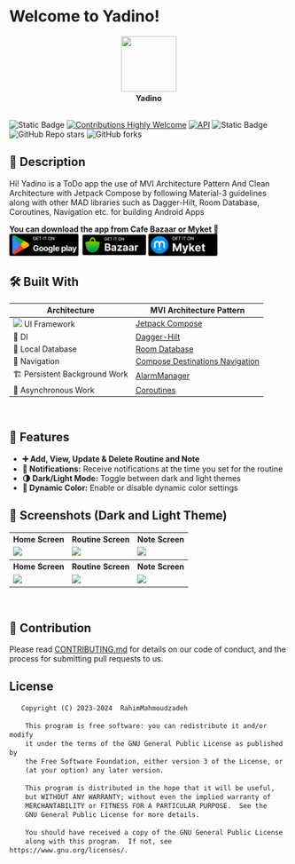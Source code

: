 # Welcome to Yadino!
<div align="center">
  <image height= "100" width ="100" src="asset/logo.png"/></image>
  <br>
  <strong>Yadino</strong>
</div>
<br>

![Static Badge](https://img.shields.io/badge/License-GPL--3.0-brightgreen)
[![Contributions Highly Welcome](https://img.shields.io/badge/contributions-welcome-brightgreen.svg?style=flat)](https://github.com/RahimMahmoudzadeh/Yadino/issues)
<a href="https://android-arsenal.com/api?level=26"><img alt="API" src="https://img.shields.io/badge/API-26%2B-brightgreen.svg?style=flat"/></a>
<img alt="Static Badge" src="https://img.shields.io/badge/GitHub-RahimMahmoudzadeh-%60Z%60?logo=github&color=blue&link=https%3A%2F%2Fgithub.com%2FRahimMahmoudzadeh">
![GitHub Repo stars](https://img.shields.io/github/stars/RahimMahmoudzadeh/Yadino)
![GitHub forks](https://img.shields.io/github/forks/RahimMahmoudzadeh/Yadino)

## 📜 Description
Hi! Yadino is a ToDo app the use of MVI Architecture Pattern And Clean Architecture with Jetpack Compose by following Material-3 guidelines along with other MAD libraries such as Dagger-Hilt, Room Database, Coroutines, Navigation etc. for building Android Apps

**You can download the app from Cafe Bazaar or Myket 🚀** <br>
<a href='https://play.google.com/store/apps/details?id=com.rahim.yadino&hl=en'><img height=40 alt='Get it on Google Play' src='asset/googleplay.png'/></a>
<a href='https://cafebazaar.ir/app/com.rahim.yadino'><img height=40 alt='Get it on Bazaar' src="asset/cafebazzar.png"/></a>
<a href='https://myket.ir/app/com.rahim.yadino'><img height=40 alt='Get it on Myket' src="asset/myket.png"/></a>

## 🛠 Built With
|  Architecture   |MVI Architecture Pattern |
|----------------   |------------------------------    |
| <img height="20" src="https://3.bp.blogspot.com/-VVp3WvJvl84/X0Vu6EjYqDI/AAAAAAAAPjU/ZOMKiUlgfg8ok8DY8Hc-ocOvGdB0z86AgCLcBGAsYHQ/s1600/jetpack%2Bcompose%2Bicon_RGB.png">    UI Framework  | [Jetpack Compose](https://www.jetbrains.com/lp/compose-multiplatform/)         |                        |
| 💉 DI                | [Dagger-Hilt](https://developer.android.com/training/dependency-injection/hilt-android)                        |             |
| :floppy_disk: Local Database      | [Room Database](https://developer.android.com/topic/libraries/architecture/room)                   |
| :compass: Navigation       | [Compose Destinations Navigation](https://developer.android.com/jetpack/compose/navigation) |
| :building_construction: Persistent Background Work  | [AlarmManager](https://developer.android.com/reference/android/app/AlarmManager) |
| :thread: Asynchronous Work     | [Coroutines](https://kotlinlang.org/docs/reference/coroutines-overview.html)|
<br>

## 🚀 Features
- **➕ Add, View, Update & Delete Routine and Note**
- **🔔 Notifications:** Receive notifications at the time you set for the routine
- **🌗 Dark/Light Mode:** Toggle between dark and light themes
- **🎨 Dynamic Color:** Enable or disable dynamic color settings

## :iphone: Screenshots (Dark and Light Theme)
<table style="width:100%">
  <tr>
    <th>Home Screen</th>
    <th>Routine Screen</th>
    <th>Note Screen</th>
  </tr>
  <tr>
    <td><img src = "asset/home_light.png" width=240/></td>
    <td><img src = "asset/routine_light.png" width=240/></td>
    <td><img src = "asset/note_light.png" width=240/></td>
  </tr>
    <tr>
    <th>Home Screen</th>
    <th>Routine Screen</th>
    <th>Note Screen</th>
  </tr>
  <tr>
    <td><img src = "asset/home_dark.png" width=240/></td>
    <td><img src = "asset/routine_dark.png" width=240/></td>
    <td><img src = "asset/note_dark.png" width=240/></td>
  </tr>
</table>
<br>

## 🤝 Contribution
Please read [CONTRIBUTING.md](CONTRIBUTING.md) for details on our code of conduct, and the process for submitting pull requests to us.

## License

```
   Copyright (C) 2023-2024  RahimMahmoudzadeh

    This program is free software: you can redistribute it and/or modify
    it under the terms of the GNU General Public License as published by
    the Free Software Foundation, either version 3 of the License, or
    (at your option) any later version.

    This program is distributed in the hope that it will be useful,
    but WITHOUT ANY WARRANTY; without even the implied warranty of
    MERCHANTABILITY or FITNESS FOR A PARTICULAR PURPOSE.  See the
    GNU General Public License for more details.

    You should have received a copy of the GNU General Public License
    along with this program.  If not, see https://www.gnu.org/licenses/.
```
